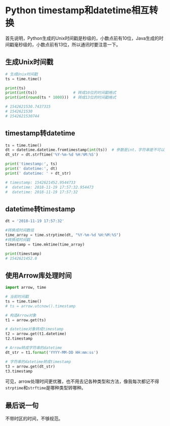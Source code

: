 # Python timestamp和datetime相互转换

首先说明，Python生成的Unix时间戳是秒级的，小数点前有10位，Java生成的时间戳毫秒级的，小数点前有13位，所以通讯时要注意一下。

## 生成Unix时间戳

```python
# 生成Unix时间戳
ts = time.time()

print(ts)
print(int(ts))                # 转成10位的时间戳格式
print(int(round(ts * 1000)))  # 转成13位的时间戳格式

# 1542621530.7437315
# 1542621530
# 1542621530744
```

## timestamp转datetime

```python
ts = time.time()
dt = datetime.datetime.fromtimestamp(int(ts))  # 参数是int，字符串是不可以的
dt_str = dt.strftime('%Y-%m-%d %H:%M:%S')

print('timestamp:', ts)
print(' datetime:', dt)
print(' datetime: ' + dt_str)

# timestamp: 1542621452.9544733
#  datetime: 2018-11-19 17:57:32.954473
#  datetime: 2018-11-19 17:57:32
```

## datetime转timestamp

```python
dt = '2018-11-19 17:57:32'

#转换成时间数组
time_array = time.strptime(dt, "%Y-%m-%d %H:%M:%S")
#转换成时间戳
timestamp = time.mktime(time_array)

print(timestamp)
# 1542621452.0
```

## 使用Arrow库处理时间

```python
import arrow, time

# 当前时间戳
ts = time.time()
# ts = arrow.utcnow().timestamp

# 构造Arrow对象
t1 = arrow.get(ts)

# datetime对象转成timestamp
t2 = arrow.get(t1.datetime)
t2.timestamp

# Arrow转成字符串的datetime
dt_str = t1.format('YYYY-MM-DD HH:mm:ss')

# 字符串的datetime转成timestamp
t3 = arrow.get(dt_str)
t3.timestamp
```

可见，arrow处理时间更优雅，也不用去记各种类型和方法，像我每次都记不得`strptime`和`strftime`是哪种类型转哪种。

## 最后说一句

不带时区的时间，不够规范。

